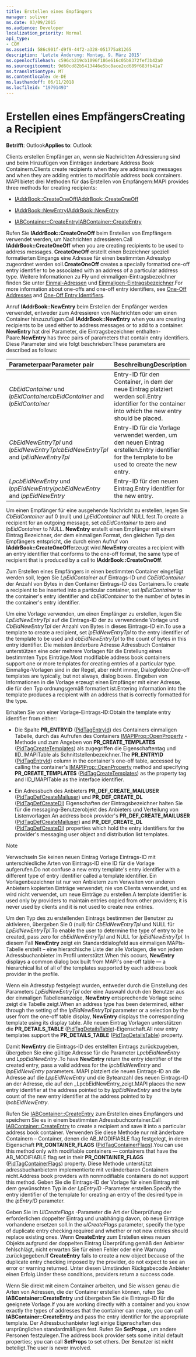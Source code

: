 ```yaml
---
title: Erstellen eines Empfängers
manager: soliver
ms.date: 03/09/2015
ms.audience: Developer
localization_priority: Normal
api_type:
- COM
ms.assetid: 586c901f-d9f9-44f2-a328-051775a81265
description: 'Letzte Änderung: Montag, 9. März 2015'
ms.openlocfilehash: c596cb219cb1096f186e616c05b8372fef3b42a0
ms.sourcegitcommit: 9d60cd82b5413446e5bc8ace2cd689f683fb41a7
ms.translationtype: MT
ms.contentlocale: de-DE
ms.lasthandoff: 06/11/2018
ms.locfileid: "19791493"
---
```

# <a name="creating-a-recipient"></a><span data-ttu-id="32440-103">Erstellen eines Empfängers</span><span class="sxs-lookup"><span data-stu-id="32440-103">Creating a Recipient</span></span>

  
  
<span data-ttu-id="32440-104">**Betrifft**: Outlook</span><span class="sxs-lookup"><span data-stu-id="32440-104">**Applies to**: Outlook</span></span> 
  
<span data-ttu-id="32440-105">Clients erstellen Empfänger an, wenn sie Nachrichten Adressierung sind und beim Hinzufügen von Einträgen änderbare Address Book Containern.</span><span class="sxs-lookup"><span data-stu-id="32440-105">Clients create recipients when they are addressing messages and when they are adding entries to modifiable address book containers.</span></span> <span data-ttu-id="32440-106">MAPI bietet drei Methoden für das Erstellen von Empfängern:</span><span class="sxs-lookup"><span data-stu-id="32440-106">MAPI provides three methods for creating recipients:</span></span>
  
- [<span data-ttu-id="32440-107">IAddrBook::CreateOneOff</span><span class="sxs-lookup"><span data-stu-id="32440-107">IAddrBook::CreateOneOff</span></span>](iaddrbook-createoneoff.md)
    
- [<span data-ttu-id="32440-108">IAddrBook::NewEntry</span><span class="sxs-lookup"><span data-stu-id="32440-108">IAddrBook::NewEntry</span></span>](iaddrbook-newentry.md)
    
- [<span data-ttu-id="32440-109">IABContainer::CreateEntry</span><span class="sxs-lookup"><span data-stu-id="32440-109">IABContainer::CreateEntry</span></span>](iabcontainer-createentry.md)
    
<span data-ttu-id="32440-110">Rufen Sie **IAddrBook::CreateOneOff** beim Erstellen von Empfängern verwendet werden, um Nachrichten adressieren.</span><span class="sxs-lookup"><span data-stu-id="32440-110">Call **IAddrBook::CreateOneOff** when you are creating recipients to be used to address messages.</span></span> <span data-ttu-id="32440-111">**CreateOneOff** erstellt einen Bezeichner speziell formatierten Eingangs eine Adresse für einen bestimmten Adresstyp zugeordnet werden soll.</span><span class="sxs-lookup"><span data-stu-id="32440-111">**CreateOneOff** creates a specially formatted one-off entry identifier to be associated with an address of a particular address type.</span></span> <span data-ttu-id="32440-112">Weitere Informationen zu Fly und einmaligen-Eintragsbezeichner finden Sie unter [Einmal-Adressen](one-off-addresses.md) und [Einmaligen-Eintragsbezeichner](one-off-entry-identifiers.md).</span><span class="sxs-lookup"><span data-stu-id="32440-112">For more information about one-offs and one-off entry identifiers, see [One-Off Addresses](one-off-addresses.md) and [One-Off Entry Identifiers](one-off-entry-identifiers.md).</span></span>
  
<span data-ttu-id="32440-113">Anruf **IAddrBook::NewEntry** beim Erstellen der Empfänger werden verwendet, entweder zum Adressieren von Nachrichten oder um einen Container hinzuzufügen.</span><span class="sxs-lookup"><span data-stu-id="32440-113">Call **IAddrBook::NewEntry** when you are creating recipients to be used either to address messages or to add to a container.</span></span> <span data-ttu-id="32440-114">**NewEntry** hat drei Parameter, die Eintragsbezeichner enthalten-Paare.</span><span class="sxs-lookup"><span data-stu-id="32440-114">**NewEntry** has three pairs of parameters that contain entry identifiers.</span></span> <span data-ttu-id="32440-115">Diese Parameter sind wie folgt beschrieben:</span><span class="sxs-lookup"><span data-stu-id="32440-115">These parameters are described as follows:</span></span> 
  
|<span data-ttu-id="32440-116">**Parameterpaar**</span><span class="sxs-lookup"><span data-stu-id="32440-116">**Parameter pair**</span></span>|<span data-ttu-id="32440-117">**Beschreibung**</span><span class="sxs-lookup"><span data-stu-id="32440-117">**Description**</span></span>|
|:-----|:-----|
| <span data-ttu-id="32440-118">_CbEidContainer_ und _lpEidContainer_</span><span class="sxs-lookup"><span data-stu-id="32440-118">_cbEidContainer_ and  _lpEidContainer_</span></span> <br/> |<span data-ttu-id="32440-119">Entry-ID für den Container, in dem der neue Eintrag platziert werden soll.</span><span class="sxs-lookup"><span data-stu-id="32440-119">Entry identifier for the container into which the new entry should be placed.</span></span>  <br/> |
| <span data-ttu-id="32440-120">_CbEidNewEntryTpl_ und _lpEidNewEntryTpl_</span><span class="sxs-lookup"><span data-stu-id="32440-120">_cbEidNewEntryTpl_ and  _lpEidNewEntryTpl_</span></span> <br/> |<span data-ttu-id="32440-121">Entry-ID für die Vorlage verwendet werden, um den neuen Eintrag erstellen.</span><span class="sxs-lookup"><span data-stu-id="32440-121">Entry identifier for the template to be used to create the new entry.</span></span>  <br/> |
| <span data-ttu-id="32440-122">_LpcbEidNewEntry_ und _lppEidNewEntry_</span><span class="sxs-lookup"><span data-stu-id="32440-122">_lpcbEidNewEntry_ and  _lppEidNewEntry_</span></span> <br/> |<span data-ttu-id="32440-123">Entry-ID für den neuen Eintrag.</span><span class="sxs-lookup"><span data-stu-id="32440-123">Entry identifier for the new entry.</span></span>  <br/> |
   
<span data-ttu-id="32440-124">Um einen Empfänger für eine ausgehende Nachricht zu erstellen, legen Sie _CbEidContainer_ auf 0 (null) und _LpEidContainer_ auf NULL fest.</span><span class="sxs-lookup"><span data-stu-id="32440-124">To create a recipient for an outgoing message, set  _cbEidContainer_ to zero and  _lpEidContainer_ to NULL.</span></span> <span data-ttu-id="32440-125">**NewEntry** erstellt einen Empfänger mit einem Eintrag Bezeichner, der dem einmaligen Format, den gleichen Typ des Empfängers entspricht, die durch einen Aufruf von **IAddrBook::CreateOneOff**erzeugt wird.</span><span class="sxs-lookup"><span data-stu-id="32440-125">**NewEntry** creates a recipient with an entry identifier that conforms to the one-off format, the same type of recipient that is produced by a call to **IAddrBook::CreateOneOff**.</span></span> 
  
<span data-ttu-id="32440-126">Zum Erstellen eines Empfängers in einen bestimmten Container eingefügt werden soll, legen Sie _LpEidContainer_ auf Eintrags-ID und _CbEidContainer_ der Anzahl von Bytes in den Container Eintrags-ID des Containers.</span><span class="sxs-lookup"><span data-stu-id="32440-126">To create a recipient to be inserted into a particular container, set  _lpEidContainer_ to the container's entry identifier and  _cbEidContainer_ to the number of bytes in the container's entry identifier.</span></span> 
  
<span data-ttu-id="32440-127">Um eine Vorlage verwenden, um einen Empfänger zu erstellen, legen Sie _LpEidNewEntryTpl_ auf die Eintrags-ID der zu verwendende Vorlage und _CbEidNewEntryTpl_ der Anzahl von Bytes in dieses Eintrags-ID ein.</span><span class="sxs-lookup"><span data-stu-id="32440-127">To use a template to create a recipient, set  _lpEidNewEntryTpl_ to the entry identifier of the template to be used and  _cbEidNewEntryTpl_ to the count of bytes in this entry identifier.</span></span> <span data-ttu-id="32440-128">Die meisten änderbare Adresse Adressbuch Container unterstützen eine oder mehrere Vorlagen für die Erstellung eines bestimmten Typs Einträge.</span><span class="sxs-lookup"><span data-stu-id="32440-128">Most modifiable address book containers support one or more templates for creating entries of a particular type.</span></span> <span data-ttu-id="32440-129">Einmalige-Vorlagen sind in der Regel, aber nicht immer, Dialogfelder.</span><span class="sxs-lookup"><span data-stu-id="32440-129">One-off templates are typically, but not always, dialog boxes.</span></span> <span data-ttu-id="32440-130">Eingeben von Informationen in die Vorlage erzeugt einen Empfänger mit einer Adresse, die für den Typ ordnungsgemäß formatiert ist.</span><span class="sxs-lookup"><span data-stu-id="32440-130">Entering information into the template produces a recipient with an address that is correctly formatted for the type.</span></span> 
  
<span data-ttu-id="32440-131">Erhalten Sie von einer Vorlage-Eintrags-ID:</span><span class="sxs-lookup"><span data-stu-id="32440-131">Obtain the template entry identifier from either:</span></span>
  
- <span data-ttu-id="32440-132">Die Spalte **PR_ENTRYID** ([PidTagEntryId](pidtagentryid-canonical-property.md)) des Containers einmaligen Tabelle, durch das Aufrufen des Containers [IMAPIProp::OpenProperty](imapiprop-openproperty.md) -Methode und zum Angeben von **PR_CREATE_TEMPLATES** ([PidTagCreateTemplates](pidtagcreatetemplates-canonical-property.md)) als zugegriffen die Eigenschaftentag und IID_IMAPITable als Schnittstellenbezeichner.</span><span class="sxs-lookup"><span data-stu-id="32440-132">The **PR_ENTRYID** ([PidTagEntryId](pidtagentryid-canonical-property.md)) column in the container's one-off table, accessed by calling the container's [IMAPIProp::OpenProperty](imapiprop-openproperty.md) method and specifying **PR_CREATE_TEMPLATES** ([PidTagCreateTemplates](pidtagcreatetemplates-canonical-property.md)) as the property tag and IID_IMAPITable as the interface identifier.</span></span> 
    
- <span data-ttu-id="32440-133">Ein Adressbuch des Anbieters **PR_DEF_CREATE_MAILUSER** ([PidTagDefCreateMailuser](pidtagdefcreatemailuser-canonical-property.md)) und **PR_DEF_CREATE_DL** ([PidTagDefCreateDl](pidtagdefcreatedl-canonical-property.md)) Eigenschaften der Eintragsbezeichner halten Sie für die messaging-Benutzerobjekt des Anbieters und Verteilung von Listenvorlagen.</span><span class="sxs-lookup"><span data-stu-id="32440-133">An address book provider's **PR_DEF_CREATE_MAILUSER** ([PidTagDefCreateMailuser](pidtagdefcreatemailuser-canonical-property.md)) and **PR_DEF_CREATE_DL** ([PidTagDefCreateDl](pidtagdefcreatedl-canonical-property.md)) properties which hold the entry identifiers for the provider's messaging user object and distribution list templates.</span></span> 
    
> [!NOTE]
> <span data-ttu-id="32440-134">Verwechseln Sie keinen neuen Eintrag Vorlage Eintrags-ID mit unterschiedliche Arten von Eintrags-ID eine ID für die Vorlage aufgerufen.</span><span class="sxs-lookup"><span data-stu-id="32440-134">Do not confuse a new entry template's entry identifier with a different type of entry identifier called a template identifier.</span></span> <span data-ttu-id="32440-135">Ein Vorlagenbezeichner ist nur von Anbietern zum Verwalten von anderen Anbietern kopierten Einträge verwendet; nie von Clients verwendet, und es wird nicht verwendet, um neue Einträge zu erstellen.</span><span class="sxs-lookup"><span data-stu-id="32440-135">A template identifier is used only by providers to maintain entries copied from other providers; it is never used by clients and it is not used to create new entries.</span></span> 
  
<span data-ttu-id="32440-136">Um den Typ des zu erstellenden Eintrags bestimmen der Benutzer zu aktivieren, übergeben Sie 0 (null) für _CbEidNewEntryTpl_ und NULL für _LpEidNewEntryTpl_.</span><span class="sxs-lookup"><span data-stu-id="32440-136">To enable the user to determine the type of entry to be created, pass zero for  _cbEidNewEntryTpl_ and NULL for  _lpEidNewEntryTpl_.</span></span> <span data-ttu-id="32440-137">In diesem Fall **NewEntry** zeigt ein Standarddialogfeld aus einmaligen MAPIs-Tabelle erstellt – eine hierarchische Liste der alle Vorlagen, die von jedem Adressbuchanbieter im Profil unterstützt.</span><span class="sxs-lookup"><span data-stu-id="32440-137">When this occurs, **NewEntry** displays a common dialog box built from MAPI's one-off table — a hierarchical list of all of the templates supported by each address book provider in the profile.</span></span> 
  
<span data-ttu-id="32440-138">Wenn ein Adresstyp festgelegt wurden, entweder durch die Einstellung des Parameters _LpEidNewEntryTpl_ oder eine Auswahl durch den Benutzer aus der einmaligen Tabellenanzeige, **NewEntry** entsprechende Vorlage seine zeigt die Tabelle zeigt.</span><span class="sxs-lookup"><span data-stu-id="32440-138">When an address type has been determined, either through the setting of the  _lpEidNewEntryTpl_ parameter or a selection by the user from the one-off table display, **NewEntry** displays the corresponding template using its display table.</span></span> <span data-ttu-id="32440-139">Alle neuen Eintrag Vorlagen unterstützen die **PR_DETAILS_TABLE** ([PidTagDetailsTable](pidtagdetailstable-canonical-property.md))-Eigenschaft.</span><span class="sxs-lookup"><span data-stu-id="32440-139">All new entry templates support the **PR_DETAILS_TABLE** ([PidTagDetailsTable](pidtagdetailstable-canonical-property.md)) property.</span></span> 
  
<span data-ttu-id="32440-140">Damit **NewEntry** die Eintrags-ID des erstellten Eintrags zurückzugeben, übergeben Sie eine gültige Adresse für die Parameter _LpcbEidNewEntry_ und _LppEidNewEntry_ .</span><span class="sxs-lookup"><span data-stu-id="32440-140">To have **NewEntry** return the entry identifier of the created entry, pass a valid address for the  _lpcbEidNewEntry_ and  _lppEidNewEntry_ parameters.</span></span> <span data-ttu-id="32440-141">MAPI platziert die neuen Eintrags-ID an die Adresse auf die _LppEidNewEntry_ und die Byteanzahl des neuen Eintrags-ID an der Adresse, die auf den _LpcbEidNewEntry_zeigt.</span><span class="sxs-lookup"><span data-stu-id="32440-141">MAPI places the new entry identifier at the address pointed to by  _lppEidNewEntry_ and the byte count of the new entry identifier at the address pointed to by  _lpcbEidNewEntry_.</span></span>
  
<span data-ttu-id="32440-142">Rufen Sie [IABContainer::CreateEntry](iabcontainer-createentry.md) zum Erstellen eines Empfängers und speichern Sie es in einem bestimmten Adressbuchcontainer.</span><span class="sxs-lookup"><span data-stu-id="32440-142">Call [IABContainer::CreateEntry](iabcontainer-createentry.md) to create a recipient and save it into a particular address book container.</span></span> <span data-ttu-id="32440-143">Verwenden Sie diese Methode nur mit änderbare Containern – Container, denen die AB_MODIFIABLE flag festgelegt, in deren Eigenschaft **PR_CONTAINER_FLAGS** ([PidTagContainerFlags](pidtagcontainerflags-canonical-property.md)).</span><span class="sxs-lookup"><span data-stu-id="32440-143">You can use this method only with modifiable containers — containers that have the AB_MODIFIABLE flag set in their **PR_CONTAINER_FLAGS** ([PidTagContainerFlags](pidtagcontainerflags-canonical-property.md)) property.</span></span> <span data-ttu-id="32440-144">Diese Methode unterstützt adressbuchanbietern implementierte mit veränderbaren Containern nicht.</span><span class="sxs-lookup"><span data-stu-id="32440-144">Address book providers with nonmodifiable containers do not support this method.</span></span> <span data-ttu-id="32440-145">Geben Sie die Eintrags-ID der Vorlage für einen Eintrag mit dem gewünschten Typ in der _LpEntryID_ -Parameter erstellen.</span><span class="sxs-lookup"><span data-stu-id="32440-145">Specify the entry identifier of the template for creating an entry of the desired type in the  _lpEntryID_ parameter.</span></span> 
  
<span data-ttu-id="32440-146">Geben Sie im _UlCreateFlags_ -Parameter die Art der Überprüfung der erforderlichen doppelter Eintrag und unabhängig davon, ob neue Einträge vorhandene ersetzen soll.</span><span class="sxs-lookup"><span data-stu-id="32440-146">In the  _ulCreateFlags_ parameter, specify the type of duplicate entry checking required and whether or not new entries should replace existing ones.</span></span> <span data-ttu-id="32440-147">Wenn **CreateEntry** zum Erstellen eines neuen Objekts aufgrund der doppelten Eintrag Überprüfung gemäß den Anbieter fehlschlägt, nicht erwarten Sie für einen Fehler oder eine Warnung zurückgegeben.</span><span class="sxs-lookup"><span data-stu-id="32440-147">If **CreateEntry** fails to create a new object because of the duplicate entry checking imposed by the provider, do not expect to see an error or warning returned.</span></span> <span data-ttu-id="32440-148">Unter diesen Umständen Rückgabecode Anbieter einen Erfolg.</span><span class="sxs-lookup"><span data-stu-id="32440-148">Under these conditions, providers return a success code.</span></span> 
  
<span data-ttu-id="32440-149">Wenn Sie direkt mit einem Container arbeiten, und Sie wissen genau die Arten von Adressen, die der Container erstellen können, rufen Sie **IABContainer::CreateEntry** und übergeben Sie die Eintrags-ID für die geeignete Vorlage.</span><span class="sxs-lookup"><span data-stu-id="32440-149">If you are working directly with a container and you know exactly the types of addresses that the container can create, you can call **IABContainer::CreateEntry** and pass the entry identifier for the appropriate template.</span></span> <span data-ttu-id="32440-150">Der Adressbuchanbieter legt einige Eigenschaften des ursprünglichen standardmäßigen fest. Rufen Sie **SetProps** , um andere Personen festzulegen.</span><span class="sxs-lookup"><span data-stu-id="32440-150">The address book provider sets some initial default properties; you can call **SetProps** to set others.</span></span> <span data-ttu-id="32440-151">Der Benutzer ist nicht beteiligt.</span><span class="sxs-lookup"><span data-stu-id="32440-151">The user is never involved.</span></span> 
  

